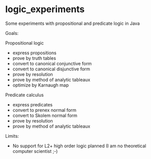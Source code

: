 # logic_experiments
Some experiments with propositional and predicate logic in Java

Goals:

Propositional logic
* express propositions
* prove by truth tables
* convert to canonical conjunctive form
* convert to canonical disjunctive form
* prove by resolution
* prove by method of analytic tableaux 
* optimize by Karnaugh map

Predicate calculus
* express predicates
* convert to prenex normal form
* convert to Skolem normal form
* prove by resolution
* prove by method of analytic tableaux

Limits:
- No support for L2+ high order logic planned (I am no theoretical computer scientist ;-)

